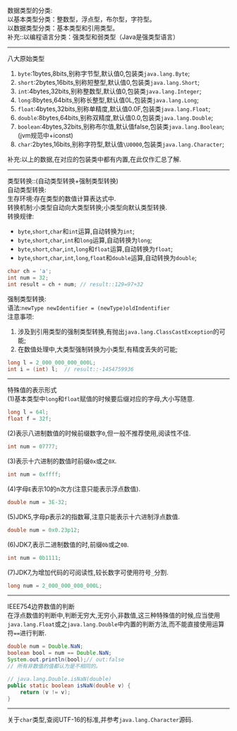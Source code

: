 数据类型的分类:  
以基本类型分类：整数型，浮点型，布尔型，字符型。  
以数据类型分类：基本类型和引用类型。  
补充::以编程语言分类：强类型和弱类型（Java是强类型语言）  

---

八大原始类型  
1. `byte`:1bytes,8bits,别称字节型,默认值0,包装类`java.lang.Byte`;  
1. `short`:2bytes,16bits,别称短整型,默认值0,包装类`java.lang.Short`;  
1. `int`:4bytes,32bits,别称整数型,默认值0,包装类`java.lang.Integer`;  
1. `long`:8bytes,64bits,别称长整型,默认值0L,包装类`java.lang.Long`;  
1. `float`:4bytes,32bits,别称单精度,默认值0.0F,包装类`java.lang.Float`;  
1. `double`:8bytes,64bits,别称双精度,默认值0.0,包装类`java.lang.Double`;  
1. `boolean`:4bytes,32bits,别称布尔值,默认值false,包装类`java.lang.Boolean`;(jvm规范中+iconst)  
1. `char`:2bytes,16bits,别称字符型,默认值`\U0000`,包装类`java.lang.Character`;  

补充:以上的数据,在对应的包装类中都有内置,在此仅作汇总了解.  

---

类型转换::(自动类型转换+强制类型转换)  
自动类型转换:  
生存环境:存在类型的数值计算表达式中.  
转换机制:小类型自动向大类型转换;小类型向默认类型转换.  
转换规律:  
- `byte`,`short`,`char`和`int`运算,自动转换为`int`;  
- `byte`,`short`,`char`,`int`和`long`运算,自动转换为`long`;  
- `byte`,`short`,`char`,`int`,`long`和`float`运算,自动转换为`float`;  
- `byte`,`short`,`char`,`int`,`long`,`float`和`double`运算,自动转换为`double`;  

```java
char ch = 'a';  
int num = 32;  
int result = ch + num; // result::129=97+32
```  
强制类型转换:  
语法:`newType newIdentifier = (newType)oldIndentifier`  
注意事项:  
1. 涉及到引用类型的强制类型转换,有抛出`java.lang.ClassCastException`的可能;  
1. 在数值处理中,大类型强制转换为小类型,有精度丢失的可能;  

```java
long l = 2_000_000_000_000L;
int i = (int) l;  // result::-1454759936
```  

---

特殊值的表示形式  
(1)基本类型中`long`和`float`赋值的时候要后缀对应的字母,大小写随意.  
```java
long l = 64l;
float f = 32f;
```  
(2)表示八进制数值的时候前缀数字`0`,但一般不推荐使用,阅读性不佳.  
```java
int num = 07777;
```  
(3)表示十六进制的数值时前缀`0x`或之`0X`.  
```java
int num = 0xffff;
```  
(4)字母`E`表示10的n次方(注意只能表示浮点数值).  
```java
double num = 3E-32;
```  
(5)JDK5,字母p表示2的指数幂,注意只能表示十六进制浮点数值.  
```java
double num = 0x0.23p12;
```  
(6)JDK7,表示二进制数值的时,前缀`0b`或之`0B`.  
```java
int num = 0b1111;
```  
(7)JDK7,为增加代码的可阅读性,较长数字可使用符号`_`分割.  
```java
long num = 2_000_000_000_000L;
```  

---

IEEE754边界数值的判断  
在浮点数值的判断中,判断无穷大,无穷小,非数值,这三种特殊值的时候,应当使用`java.lang.Float`或之`java.lang.Double`中内置的判断方法,而不能直接使用运算符`==`进行判断.  
```java
double num = Double.NaN;
boolean bool = num == Double.NaN;
System.out.println(bool);// out:false
// 所有非数值的值都认为是不相同的。
```  
```java
// java.lang.Double.isNaN(double)
public static boolean isNaN(double v) {
    return (v != v);
}
```  

---

关于`char`类型,查阅UTF-16的标准,并参考`java.lang.Character`源码.  
